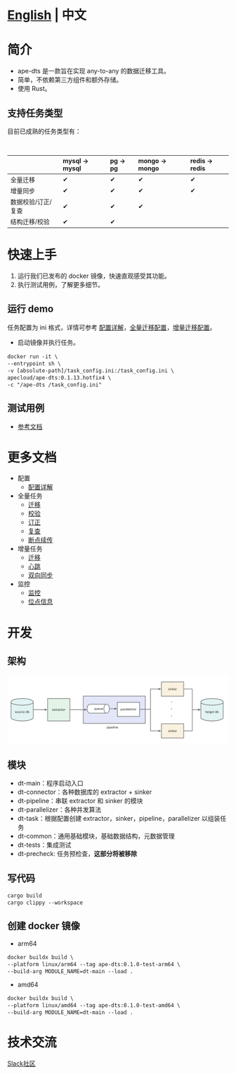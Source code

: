 # [English](README.md) | 中文

# 简介

- ape-dts 是一款旨在实现 any-to-any 的数据迁移工具。
- 简单，不依赖第三方组件和额外存储。
- 使用 Rust。

## 支持任务类型

目前已成熟的任务类型有：

<br/>

|  | mysql -> mysql | pg -> pg | mongo -> mongo | redis -> redis |
| :-------- | :-------- | :-------- | :-------- | :-------- |
| 全量迁移 | &#10004; | &#10004; | &#10004; | &#10004; |
| 增量同步 | &#10004; | &#10004; | &#10004; | &#10004; |
| 数据校验/订正/复查 | &#10004; | &#10004; | &#10004; | |
| 结构迁移/校验 | &#10004; | &#10004; |  |  |


# 快速上手

1. 运行我们已发布的 docker 镜像，快速直观感受其功能。
2. 执行测试用例，了解更多细节。


## 运行 demo

任务配置为 ini 格式，详情可参考 [配置详解](./docs/zh/config.md)，[全量迁移配置](./docs/zh/snapshot/migration.md)，[增量迁移配置](./docs/zh/cdc/migration.md)。
- 启动镜像并执行任务。

```
docker run -it \
--entrypoint sh \
-v [absolute-path]/task_config.ini:/task_config.ini \
apecloud/ape-dts:0.1.13.hotfix4 \
-c "/ape-dts /task_config.ini"
```

## 测试用例
- [参考文档](./dt-tests/README_ZH.md)

# 更多文档
- 配置
    - [配置详解](./docs/zh/config.md)
- 全量任务
    - [迁移](./docs/zh/snapshot/migration.md)
    - [校验](./docs/zh/snapshot/check.md)
    - [订正](./docs/zh/snapshot/revise.md)
    - [复查](./docs/zh/snapshot/review.md)
    - [断点续传](./docs/zh/snapshot/resume.md)
- 增量任务
    - [迁移](./docs/zh/cdc/migration.md)
    - [心跳](./docs/zh/cdc/heartbeat.md)
    - [双向同步](./docs/zh/cdc/two_way.md)
- 监控
    - [监控](./docs/zh/monitor.md)
    - [位点信息](./docs/zh/position.md)

# 开发
## 架构
![架构](docs/img/structure.png)

## 模块
- dt-main：程序启动入口
- dt-connector：各种数据库的 extractor + sinker
- dt-pipeline：串联 extractor 和 sinker 的模块
- dt-parallelizer：各种并发算法
- dt-task：根据配置创建 extractor，sinker，pipeline，parallelizer 以组装任务
- dt-common：通用基础模块，基础数据结构，元数据管理
- dt-tests：集成测试
- dt-precheck: 任务预检查，**这部分将被移除**

## 写代码

```
cargo build
cargo clippy --workspace
```

## 创建 docker 镜像

- arm64
```
docker buildx build \
--platform linux/arm64 --tag ape-dts:0.1.0-test-arm64 \
--build-arg MODULE_NAME=dt-main --load . 
```

- amd64
```
docker buildx build \
--platform linux/amd64 --tag ape-dts:0.1.0-test-amd64 \
--build-arg MODULE_NAME=dt-main --load . 
```

# 技术交流
[Slack社区](https://join.slack.com/t/kubeblocks/shared_invite/zt-22cx2f84x-BPZvnLRqBOGdZ_XSjELh4Q)